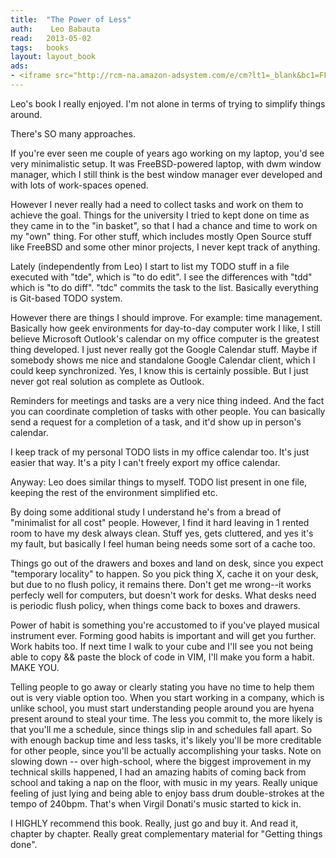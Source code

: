 ```yaml
---
title:	"The Power of Less"
auth:	 Leo Babauta
read:	2013-05-02
tags:	books
layout: layout_book
ads:
- <iframe src="http://rcm-na.amazon-adsystem.com/e/cm?lt1=_blank&bc1=FFFFFF&IS2=1&npa=1&bg1=FFFFFF&fc1=000000&lc1=FF0000&t=wojcadamkoszh-20&o=1&p=8&l=as4&m=amazon&f=ifr&ref=ss_til&asins=1401309704" style="width:120px;height:240px;" scrolling="no" marginwidth="0" marginheight="0" frameborder="0"></iframe>
---
```

Leo's book I really enjoyed. I'm not alone in terms of trying to simplify
things around.

There's SO many approaches.

If you're ever seen me couple of years ago working on my laptop, you'd see
very minimalistic setup. It was FreeBSD-powered laptop, with dwm window
manager, which I still think is the best window manager ever developed and
with lots of work-spaces opened.

However I never really had a need to collect tasks and work on them to
achieve the goal. Things for the university I tried to kept done on time as
they came in to the "in basket", so that I had a chance and time to work on
my "own" thing. For other stuff, which includes mostly Open Source stuff
like FreeBSD and some other minor projects, I never kept track of anything.

Lately (independently from Leo) I start to list my TODO stuff in a file
executed with "tde", which is "to do edit". I see the differences with "tdd"
which is "to do diff". "tdc" commits the task to the list. Basically
everything is Git-based TODO system.

However there are things I should improve. For example: time management.
Basically how geek environments for day-to-day computer work I like, I still
believe Microsoft Outlook's calendar on my office computer is the greatest
thing developed. I just never really got the Google Calendar stuff. Maybe if
somebody shows me nice and standalone Google Calendar client, which I could
keep synchronized. Yes, I know this is certainly possible. But I just never
got real solution as complete as Outlook.

Reminders for meetings and tasks are a very nice thing indeed. And the fact
you can coordinate completion of tasks with other people. You can basically
send a request for a completion of a task, and it'd show up in person's
calendar.

I keep track of my personal TODO lists in my office calendar too. It's just
easier that way. It's a pity I can't freely export my office calendar.

Anyway: Leo does similar things to myself. TODO list present in one file,
keeping the rest of the environment simplified etc.

By doing some additional study I understand he's from a bread of "minimalist
for all cost" people. However, I find it hard leaving in 1 rented room to
have my desk always clean. Stuff yes, gets cluttered, and yes it's my fault,
but basically I feel human being needs some sort of a cache too.

Things go out of the drawers and boxes and land on desk, since you expect
"temporary locality" to happen. So you pick thing X, cache it on your desk,
but due to no flush policy, it remains there. Don't get me wrong--it works
perfecly well for computers, but doesn't work for desks. What desks need is
periodic flush policy, when things come back to boxes and drawers.

Power of habit is something you're accustomed to if you've played musical
instrument ever. Forming good habits is important and will get you further.
Work habits too. If next time I walk to your cube and I'll see you not being
able to copy && paste the block of code in VIM, I'll make you form a habit.
MAKE YOU.

Telling people to go away or clearly stating you have no time to help them
out is very viable option too. When you start working in a company, which
is unlike school, you must start understanding people around you are hyena
present around to steal your time. The less you commit to, the more likely
is that you'll me a schedule, since things slip in and schedules fall apart.
So with enough backup time and less tasks, it's likely you'll be more
creditable for other people, since you'll be actually accomplishing your
tasks.
Note on slowing down -- over high-school, where the biggest improvement in
my technical skills happened, I had an amazing habits of coming back from
school and taking a nap on the floor, with music in my years. Really unique
feeling of just lying and being able to enjoy bass drum double-strokes at
the tempo of 240bpm. That's when Virgil Donati's music started to kick in.

I HIGHLY recommend this book. Really, just go and buy it. And read it,
chapter by chapter. Really great complementary material for "Getting things
done".
